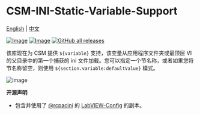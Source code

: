 # CSM-INI-Static-Variable-Support

[English](./README.md) | [中文](./README(zh-cn).md)

[![Image](https://www.vipm.io/package/nevstop_lib_csm_ini_static_variable_support/badge.svg?metric=installs)](https://www.vipm.io/package/nevstop_lib_csm_ini_static_variable_support/)
[![Image](https://www.vipm.io/package/nevstop_lib_csm_ini_static_variable_support/badge.svg?metric=stars)](https://www.vipm.io/package/nevstop_lib_csm_ini_static_variable_support/)
[![GitHub all releases](https://img.shields.io/github/downloads/NEVSTOP-LAB/CSM-INI-Static-Variable-Support/total)](https://github.com/NEVSTOP-LAB/CSM-INI-Static-Variable-Support/releases)

该库现在为 CSM 提供 `${variable}` 支持，该变量从应用程序文件夹或最顶层 VI 的父目录中的第一个捕获的 ini 文件加载。您可以指定一个节名称，或者如果您将节名称留空，则使用 `${section.variable:defaultValue}` 模式。

![image](.github/CSM-INI-Static-Variable-Support.png)

**开源声明**
 - 包含并使用了 [@rcpacini](https://github.com/rcpacini) 的 [LabVIEW-Config](https://github.com/rcpacini/LabVIEW-Config) 的副本。
